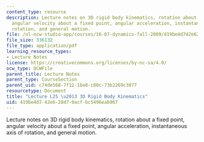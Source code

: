 ```yaml
---
content_type: resource
description: Lecture notes on 3D rigid body kinematics, rotation about a fixed point,
  angular velocity about a fixed point, angular acceleration, instantaneous axis of
  rotation, and general motion.
file: /ol-ocw-studio-app/courses/16-07-dynamics-fall-2009/419be4d742e628d70acfbc5496eab967_MIT16_07F09_Lec25.pdf
file_size: 336132
file_type: application/pdf
learning_resource_types:
- Lecture Notes
license: https://creativecommons.org/licenses/by-nc-sa/4.0/
ocw_type: OCWFile
parent_title: Lecture Notes
parent_type: CourseSection
parent_uid: c74de568-7f12-1be8-c80c-73b2269c3877
resourcetype: Document
title: "Lecture L25 \u2013 3D Rigid Body Kinematics"
uid: 419be4d7-42e6-28d7-0acf-bc5496eab967
---
```

Lecture notes on 3D rigid body kinematics, rotation about a fixed point, angular velocity about a fixed point, angular acceleration, instantaneous axis of rotation, and general motion.